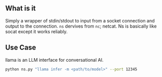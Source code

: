 ## What is it
Simply a wrapper of stdin/stdout to input from a socket connection and output to the connection.
`ns` dervives from `nc`; netcat. Ns is basically like socat except it works reliably.

## Use Case
llama is an LLM interface for conversational AI.
```bash
python ns.py "llama infer -m <path/to/model>" --port 12345
```
